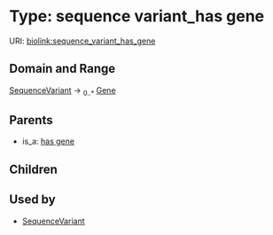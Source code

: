 
# Type: sequence variant_has gene




URI: [biolink:sequence_variant_has_gene](https://w3id.org/biolink/vocab/sequence_variant_has_gene)


## Domain and Range

[SequenceVariant](SequenceVariant.md) ->  <sub>0..*</sub> [Gene](Gene.md)

## Parents

 *  is_a: [has gene](has_gene.md)

## Children


## Used by

 * [SequenceVariant](SequenceVariant.md)
